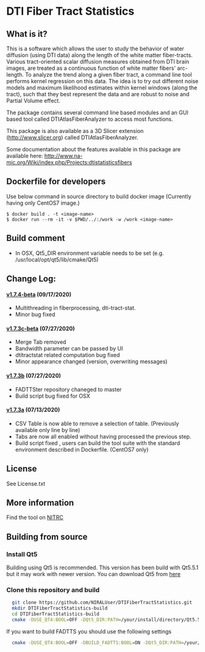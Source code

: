# DTI Fiber Tract Statistics

## What is it?

This is a software which allows the user to study the behavior of water diffusion (using DTI data) along the length of the white matter fiber-tracts.
Various tract-oriented scalar diffusion measures obtained from DTI brain images, are treated as a continuous function of white matter fibers' arc-length. To analyze the trend along a given fiber tract, a command line tool performs kernel regression on this data. The idea is to try out different noise models and maximum likelihood estimates within kernel windows (along the tract), such that they best represent the data and are robust to noise and Partial Volume effect.

The package contains several command line based modules and an GUI based tool called DTIAtlasFiberAnalyzer to access most functions.

This package is also available as a 3D Slicer extension (http://www.slicer.org) called DTIAtlasFiberAnalyzer.

Some documentation about the features available in this package are available here: http://www.na-mic.org/Wiki/index.php/Projects:dtistatisticsfibers


## Dockerfile for developers

Use below command in source directory to build docker image (Currently having only CentOS7 image.)

```
$ docker build . -t <image-name>
$ docker run --rm -it -v $PWD/../:/work -w /work <image-name> 
```

## Build comment

- In OSX,  Qt5_DIR environment variable needs to be set (e.g. /usr/local/opt/qt5/lib/cmake/Qt5)

## Change Log:

#### [v1.7.4-beta](http://github.com/NIRALUser/DTIFiberTractStatistics/tree/v1.7.4-beta) (09/17/2020)
- Multithreading in fiberprocessing, dti-tract-stat. 
- Minor bug fixed


#### [v1.7.3c-beta](http://github.com/NIRALUser/DTIFiberTractStatistics/tree/v1.7.3c-beta) (07/27/2020)
- Merge Tab removed
- Bandwidth parameter can be passed by UI 
- dtitractstat related computation bug fixed
- Minor appearance changed (version, overwriting messages)


#### [v1.7.3b](http://github.com/NIRALUser/DTIFiberTractStatistics/tree/v1.7.3b) (07/27/2020)
- FADTTSter repository chaneged to master
- Build script bug fixed for OSX

#### [v1.7.3a](http://github.com/NIRALUser/DTIFiberTractStatistics/tree/v1.7.3a) (07/13/2020)
- CSV Table is now able to remove a selection of table. (Previously available only line by line)
- Tabs are now all enabled without having processed the previous step.
- Build script fixed , users can build the tool suite with the standard environment described in Dockerfile. (CentOS7 only)


## License

See License.txt

## More information

Find the tool on [NITRC](https://www.nitrc.org/projects/dti_tract_stat)

## Building from source

### Install Qt5

Building using Qt5 is recommended. This version has been build with Qt5.5.1 but it may work with newer version. You can download Qt5 from [here](https://download.qt.io/archive/qt/5.5/5.5.1/)

### Clone this repository and build

```bash
  git clone https://github.com/NIRALUser/DTIFiberTractStatistics.git
  mkdir DTIFiberTractStatistics-build
  cd DTIFiberTractStatistics-build
  cmake -DUSE_QT4:BOOL=OFF -DQt5_DIR:PATH=/your/install/directory/Qt5.5.1/lib/cmake/Qt5 ../DTIFiberTractStatistics
```

If you want to build FADTTS you should use the following settings

```bash
  cmake -DUSE_QT4:BOOL=OFF -DBUILD_FADTTS:BOOL=ON -DQt5_DIR:PATH=/your/install/directory/Qt5.5.1/lib/cmake/Qt5 ../DTIFiberTractStatistics
```
  
